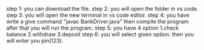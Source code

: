  step 1: you can download the file.
 step 2: you will open the folder in vs code.
 step 3: you will open the new terminal in vs code editor.
 step 4: you have write a give command "javac BankDriver.java" then compile the program after that you will run the program.
 step 5: you have 4 option
1.check balance
2.withdraw
3.deposit
step 6: you will select given option.
then you will enter you pin(123).

